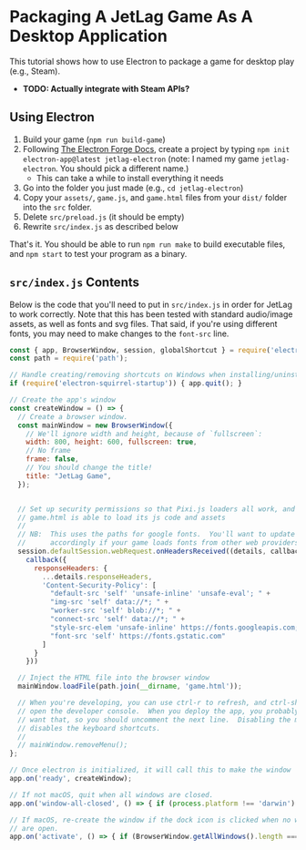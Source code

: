 # Packaging A JetLag Game As A Desktop Application

This tutorial shows how to use Electron to package a game for desktop play
(e.g., Steam).

- **TODO: Actually integrate with Steam APIs?**

## Using Electron

1. Build your game (`npm run build-game`)
2. Following [The Electron Forge Docs](https://www.electronforge.io/), create a
   project by typing `npm init electron-app@latest jetlag-electron` (note: I
   named my game `jetlag-electron`.  You should pick a different name.)
   - This can take a while to install everything it needs
3. Go into the folder you just made (e.g., `cd jetlag-electron`)
4. Copy your `assets/`, `game.js`, and `game.html` files from your `dist/`
   folder into the `src` folder.
5. Delete `src/preload.js` (it should be empty)
6. Rewrite `src/index.js` as described below

That's it.  You should be able to run `npm run make` to build executable files,
and `npm start` to test your program as a binary.

## `src/index.js` Contents

Below is the code that you'll need to put in `src/index.js` in order for JetLag
to work correctly.  Note that this has been tested with standard audio/image
assets, as well as fonts and svg files.  That said, if you're using different
fonts, you may need to make changes to the `font-src` line.

```javascript
const { app, BrowserWindow, session, globalShortcut } = require('electron');
const path = require('path');

// Handle creating/removing shortcuts on Windows when installing/uninstalling.
if (require('electron-squirrel-startup')) { app.quit(); }

// Create the app's window
const createWindow = () => {
  // Create a browser window.
  const mainWindow = new BrowserWindow({
    // We'll ignore width and height, because of `fullscreen`:
    width: 800, height: 600, fullscreen: true,
    // No frame
    frame: false,
    // You should change the title!
    title: "JetLag Game",
  });


  // Set up security permissions so that Pixi.js loaders all work, and so that
  // game.html is able to load its js code and assets
  //
  // NB:  This uses the paths for google fonts.  You'll want to update it
  //      accordingly if your game loads fonts from other web providers.
  session.defaultSession.webRequest.onHeadersReceived((details, callback) =>
    callback({
      responseHeaders: {
        ...details.responseHeaders,
        'Content-Security-Policy': [
          "default-src 'self' 'unsafe-inline' 'unsafe-eval'; " +
          "img-src 'self' data://*; " +
          "worker-src 'self' blob://*; " +
          "connect-src 'self' data://*; " +
          "style-src-elem 'unsafe-inline' https://fonts.googleapis.com; " +
          "font-src 'self' https://fonts.gstatic.com"
        ]
      }
    }))

  // Inject the HTML file into the browser window
  mainWindow.loadFile(path.join(__dirname, 'game.html'));

  // When you're developing, you can use ctrl-r to refresh, and ctrl-shift-i to
  // open the developer console.  When you deploy the app, you probably don't
  // want that, so you should uncomment the next line.  Disabling the menu also
  // disables the keyboard shortcuts.
  // 
  // mainWindow.removeMenu();
};

// Once electron is initialized, it will call this to make the window
app.on('ready', createWindow);

// If not macOS, quit when all windows are closed.
app.on('window-all-closed', () => { if (process.platform !== 'darwin') { app.quit(); } });

// If macOS, re-create the window if the dock icon is clicked when no windows
// are open.
app.on('activate', () => { if (BrowserWindow.getAllWindows().length === 0) { createWindow(); } });
```
